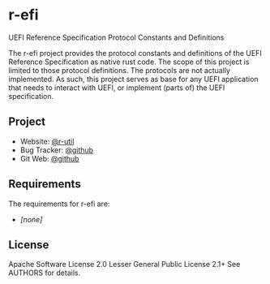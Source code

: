 r-efi
=====

UEFI Reference Specification Protocol Constants and Definitions

The r-efi project provides the protocol constants and definitions of the
UEFI Reference Specification as native rust code. The scope of this project is
limited to those protocol definitions. The protocols are not actually
implemented. As such, this project serves as base for any UEFI application that
needs to interact with UEFI, or implement (parts of) the UEFI specification.

## Project

 * Website: [@r-util](https://r-util.github.io/r-efi)
 * Bug Tracker: [@github](https://github.com/r-util/r-efi/issues)
 * Git Web: [@github](https://github.com/r-util/r-efi)

## Requirements

The requirements for r-efi are:

 * *[none]*

## License

Apache Software License 2.0
Lesser General Public License 2.1+
See AUTHORS for details.
